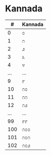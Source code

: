 # Kannada

| #   | Kannada |
|-----|---------|
| 0   | ೦       |
| 1   | ೧       |
| 2   | ೨       |
| 3   | ೩       |
| 4   | ೪       |
| …   | …       |
| 9   | ೯       |
| 10  | ೧೦      |
| 11  | ೧೧      |
| 12  | ೧೨      |
| …   | …       |
| 99  | ೯೯      |
| 100 | ೧೦೦     |
| 101 | ೧೦೧     |
| 102 | ೧೦೨     |
